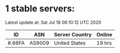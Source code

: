 # 1 stable servers:

Latest update at: Sat Jul 18 06:10:12 UTC 2020

| ID | ASN | Server Country | Online |
| -- | --- | -------------- | ------ |
| #.66FA | AS9009 | United States | 19 hrs |

